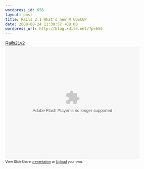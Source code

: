 ```yaml
--- 
wordpress_id: 656
layout: post
title: Rails 2.1 What's new @ COSCUP
date: 2008-08-24 11:30:57 +08:00
wordpress_url: http://blog.xdite.net/?p=656
---
```

<div style="width:425px;text-align:left" id="__ss_566870"><a style="font:14px Helvetica,Arial,Sans-serif;display:block;margin:12px 0 3px 0;text-decoration:underline;" href="http://www.slideshare.net/xuitejoke/rails21v2-presentation?src=embed" title="Rails21v2">Rails21v2</a><object style="margin:0px" width="425" height="355"><param name="movie" value="http://static.slideshare.net/swf/ssplayer2.swf?doc=rails21v2-1219540177845157-8&stripped_title=rails21v2-presentation" /><param name="allowFullScreen" value="true"/><param name="allowScriptAccess" value="always"/><embed src="http://static.slideshare.net/swf/ssplayer2.swf?doc=rails21v2-1219540177845157-8&stripped_title=rails21v2-presentation" type="application/x-shockwave-flash" allowscriptaccess="always" allowfullscreen="true" width="425" height="355"></embed></object><div style="font-size:11px;font-family:tahoma,arial;height:26px;padding-top:2px;">View SlideShare <a style="text-decoration:underline;" href="http://www.slideshare.net/xuitejoke/rails21v2-presentation?src=embed" title="View Rails21v2 on SlideShare">presentation</a> or <a style="text-decoration:underline;" href="http://www.slideshare.net/upload?src=embed">Upload</a> your own.</div></div>
